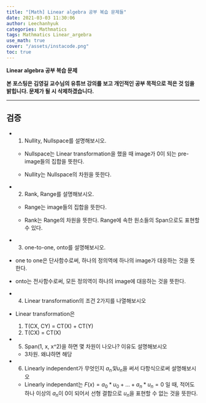 ```yaml
---
title: "[Math] Linear algebra 공부 복습 문제들"
date: 2021-03-03 11:30:06
author: Leechanhyuk
categories: Mathmatics
tags: Mathmatics Linear_argebra
use_math: true
cover: "/assets/instacode.png"
toc: true
---
```


**Linear algebra 공부 복습 문제**

**본 포스팅은 김영길 교수님의 유튜브 강의를 보고 개인적인 공부 목적으로 적은 것 임을 밝힙니다. 문제가 될 시 삭제하겠습니다.**

* * *

## 검증

 - 1. Nullity, Nullspace를 설명해보시오.
   
   - Nullspace는 Linear transformation을 했을 때 image가 0이 되는 pre-image들의 집합을 뜻한다.

   - Nullity는 Nullspace의 차원을 뜻한다.

 - 2. Rank, Range를 설명해보시오.

   - Range는 image들의 집합을 뜻한다.

   - Rank는 Range의 차원을 뜻한다. Range에 속한 원소들의 Span으로도 표현할 수 있다.

 - 3. one-to-one, onto를 설명해보시오.

  - one to one은 단사함수로써, 하나의 정의역에 하나의 image가 대응하는 것을 뜻한다.

  - onto는 전사함수로써, 모든 정의역이 하나의 image에 대응하는 것을 뜻한다.

 - 4. Linear transformation의 조건 2가지를 나열해보시오
 
  - Linear transformation은
    1. T(CX, CY) = CT(X) + CT(Y)
    2. T(CX) = CT(X)
  
 - 5. Span(1, x, x^2)을 하면 몇 차원이 나오나? 이유도 설명해보시오

   - 3차원. 왜냐하면 해당 

 - 6. Linearly independent가 무엇인지 $a_n 및 u_n$을 써서 다항식으로써 설명해보시오
   
   - Linearly independant는 $F(x) = a_0 * u_0 + ... + a_n * u_n = 0$ 일 때, 적어도 하나 이상의 $a_n$이 0이 되어서
   선형 결합으로 $u_n$을 표현할 수 없는 것을 뜻한다.
